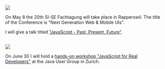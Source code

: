 


<img class="jb-main-img" src="https://lh3.googleusercontent.com/-WhgG7q1OcyA/VT_e3l7YcoI/AAAAAAAACNM/wvPboVSTPXA/s193/siseLogo2.png">

On May 8 the 20th SI-SE Fachtagung will take place in Rapperswil. The title of the Conference is "Next Generation Web & Mobile UIs".

I will give a talk titled ["JavaScript - Past, Present, Future"](https://ssl.hostpark.net/bkaiser.ch/sise/2015/program.html).

<br/>
<img class="jb-main-img" src="https://lh3.googleusercontent.com/-s8RzTT1XN3Q/VT_e4FgwwtI/AAAAAAAACNU/wuz2RgF4NZE/s256/jugs_logo_21.gif">

On June 30 I will hold a [hands-on workshop "JavaScript for Real Developers"](http://www.jug.ch/html/events/2015/javascript_for_developers.html) at the Java User Group in Zurich.